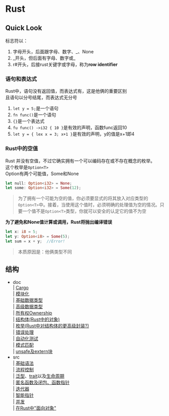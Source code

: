 # Rust
## Quick Look
标志符以：<br>
1. 字母开头，后面跟字母、数字、_、None
2. _开头，但后面有字母、数字或\_
3. r#开头，后接rust关键字或字母，称为**row identifier**

### 语句和表达式
Rust中，语句没有返回值，而表达式有，这是他俩的重要区别<br>
且语句以分号结尾，而表达式无分号<br>
1. `let y = 5;`是一个语句
2. `fn func()`是一个语句
3. `{}`是一个表达式
4. `fu func() ->i32 { 10 }`是有效的声明，函数func返回10
5. `let y = { lex x = 3; x+1 }`是有效的声明，y的值是x+1即4

### Rust中的空值
Rust 并没有空值，不过它确实拥有一个可以编码存在或不存在概念的枚举。<br>
这个枚举是`Option<T>`<br>
Option有两个可能值，Some和None
```rust
let null: Option<i32> = None;
let some: Option<i32> = Some(12);
```
> 为了拥有一个可能为空的值，你必须要显式的将其放入对应类型的`Option<T>`中。接着，当使用这个值时，必须明确的处理值为空的情况。只要一个值不是`Option<T>`类型，你就可以安全的认定它的值不为空

**为了避免和None值计算或调用，Rust将抛出编译错误**
```rust
let x: i8 = 5;
let y: Option<i8> = Some(5);
let sum = x + y;  //Error!
```
> 本质原因是：他俩类型不同

## 结构
- doc<br>
| [Cargo](./doc/cargo.md)<br>
| [模块化](./doc/modularize.md)<br>
| [基础数据类型](./doc/base_type.md)<br>
| [高级数据类型](./doc/advanced_type.md)<br>
| [所有权Ownership](./doc/ownership.md)<br>
| [结构体(Rust中的对象)](./doc/structure.md)<br>
| [枚举(Rust中对结构体的更高级封装?)](./doc/enums.md)<br>
| [错误处理](./doc/error_handle.md)<br>
| [自动化测试](./doc/auto_testing.md)<br>
| [模式匹配](./doc/patterns.md)<br>
| [unsafe及extern块](./doc/unsafe.md)<br>
- src<br>
| [基础语法](./src/main.rs)<br>
| [流程控制](./src/process_control.rs)<br>
| [泛型](./src/generics.rs)、[trait](./src/traits.rs)以及[生命周期](./src/lifecricle.rs)<br>
| [匿名函数及闭包、函数指针](./src/anonymous_function.rs)<br>
| [迭代器](./src/iterator.rs)<br>
| [智能指针](./src/smart_pointer.rs)<br>
| [并发](./src/concurrent.rs)<br>
| [在Rust中"面向对象"](./src/oo.rs)<br>
